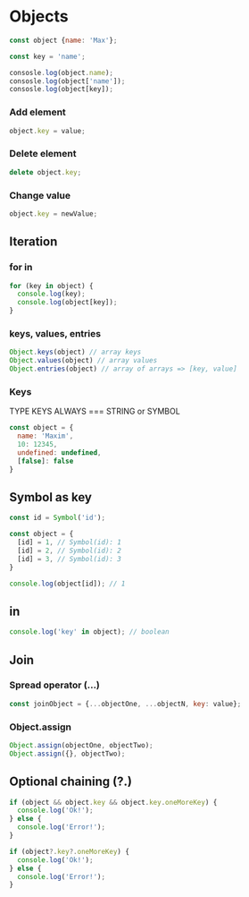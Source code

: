 # Objects

```js
const object {name: 'Max'};

const key = 'name';

consosle.log(object.name);
consosle.log(object['name']);
consosle.log(object[key]);
```

### Add element
```js
object.key = value;
```

### Delete element
```js
delete object.key;
```

### Change value

```js
object.key = newValue;
```
## Iteration
### for in
```js
for (key in object) {
  console.log(key);
  console.log(object[key]);
}
```


### keys, values, entries
```js
Object.keys(object) // array keys
Object.values(object) // array values
Object.entries(object) // array of arrays => [key, value]
```

### Keys
TYPE KEYS ALWAYS === STRING or SYMBOL
```js
const object = {
  name: 'Maxim',
  10: 12345,
  undefined: undefined,
  [false]: false
}
```

## Symbol as key
```js
const id = Symbol('id');

const object = {
  [id] = 1, // Symbol(id): 1
  [id] = 2, // Symbol(id): 2
  [id] = 3, // Symbol(id): 3
}

console.log(object[id]); // 1
```

## in
```js 
console.log('key' in object); // boolean
```

## Join
### Spread operator (...)
```js
const joinObject = {...objectOne, ...objectN, key: value};
```

### Object.assign
```js
Object.assign(objectOne, objectTwo);
Object.assign({}, objectTwo);
```

## Optional chaining (?.)
```js
if (object && object.key && object.key.oneMoreKey) {
  console.log('Ok!');
} else {
  console.log('Error!');
}
```

```js
if (object?.key?.oneMoreKey) {
  console.log('Ok!');
} else {
  console.log('Error!');
}
```